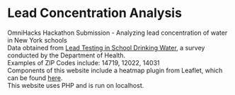 # Lead Concentration Analysis
OmniHacks Hackathon Submission - Analyzing lead concentration of water in New York schools <br>
Data obtained from <a href="https://healthdata.gov/dataset/lead-testing-school-drinking-water-sampling-and-results-most-recently-reported-beginning">Lead Testing in School Drinking Water</a>, a survey conducted by the Department of Health.<br>
Examples of ZIP Codes include: 14719, 12022, 14031
<br>
Components of this website include a heatmap plugin from Leaflet, which can be found <a href="https://github.com/Leaflet/Leaflet.heat">here</a>. <br>
This website uses PHP and is run on localhost.
